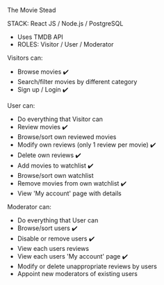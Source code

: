 The Movie Stead

STACK: React JS / Node.js / PostgreSQL

* Uses TMDB API
* ROLES: Visitor / User / Moderator


Visitors can:
- Browse movies ✔️
- Search/filter movies by different category
- Sign up / Login ✔️

User can:
- Do everything that Visitor can
- Review movies ✔️
- Browse/sort own reviewed movies
- Modify own reviews (only 1 review per movie) ✔️
- Delete own reviews ✔️
- Add movies to watchlist ✔️
- Browse/sort own watchlist
- Remove movies from own watchlist ✔️
- View 'My account' page with details

Moderator can:
- Do everything that User can
- Browse/sort users ✔️
- Disable or remove users ✔️
- View each users reviews
- View each users 'My account' page ✔️
- Modify or delete unappropriate reviews by users
- Appoint new moderators of existing users
